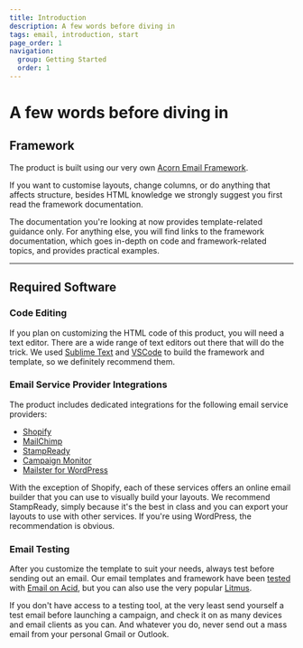 ```yaml
---
title: Introduction
description: A few words before diving in
tags: email, introduction, start
page_order: 1
navigation:
  group: Getting Started
  order: 1
---
```


# A few words before diving in

## Framework

The product is built using our very own [Acorn Email Framework](https://thememountain.github.io/documentation/acorn/).

If you want to customise layouts, change columns, or do anything that affects structure, besides HTML knowledge we strongly suggest you first read the framework documentation.

The documentation you're looking at now provides template-related guidance only. For anything else, you will find links to the framework documentation, which goes in-depth on code and framework-related topics, and provides practical examples.

---

## Required Software

### Code Editing

If you plan on customizing the HTML code of this product, you will need a text editor. There are a wide range of text editors out there that will do the trick. We used [Sublime Text](http://www.sublimetext.com/) and [VSCode](https://code.visualstudio.com/) to build the framework and template, so we definitely recommend them.

### Email Service Provider Integrations

The product includes dedicated integrations for the following email service providers:

- [Shopify](https://www.shopify.com/)
- [MailChimp](https://mailchimp.com/)
- [StampReady](https://www.stampready.net/)
- [Campaign Monitor](https://www.campaignmonitor.com/)
- [Mailster for WordPress](https://mailster.co/)

With the exception of Shopify, each of these services offers an online email builder that you can use to visually build your layouts. We recommend StampReady, simply because it's the best in class and you can export your layouts to use with other services. If you're using WordPress, the recommendation is obvious.

### Email Testing

After you customize the template to suit your needs, always test before sending out an email. Our email templates and framework have been [tested](https://thememountain.github.io/email-rendering/) with [Email on Acid](https://www.emailonacid.com/), but you can also use the very popular [Litmus](https://litmus.com/).

If you don't have access to a testing tool, at the very least send yourself a test email before launching a campaign, and check it on as many devices and email clients as you can. And whatever you do, never send out a mass email from your personal Gmail or Outlook.
